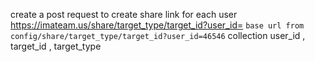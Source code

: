 create a post request to create share link for each user 
https://imateam.us/share/target_type/target_id?user_id=
`base url from config/share/target_type/target_id?user_id=46546`
collection
user_id , target_id , target_type 